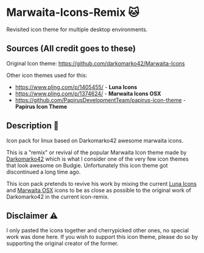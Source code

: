 # Marwaita-Icons-Remix :cat:

Revisited icon theme for multiple desktop environments.

## Sources (All credit goes to these)
Original Icon theme: https://github.com/darkomarko42/Marwaita-Icons

Other icon themes used for this:

- https://www.pling.com/p/1405455/ - **Luna Icons**
- https://www.pling.com/p/1374624/ - **Marwaita Icons OSX**
- https://github.com/PapirusDevelopmentTeam/papirus-icon-theme - **Papirus Icon Theme**


## Description :pencil:

Icon pack for linux based on Darkomarko42 awesome marwaita icons. 

This is a "remix" or revival of the popular Marwaita Icon theme made by [Darkomarko42](https://github.com/darkomarko42) which is what I consider one of the
very few icon themes that look awesome on Budgie. Unfortunately this icon theme got discontinued a long time ago. 

This icon pack pretends to revive his work by mixing the current [Luna Icons](https://www.pling.com/p/1405455/) and [Marwaita OSX](https://www.pling.com/p/1374624/) icons
to be as close as possible to the original work of Darkomarko42 in the current icon-remix. 

## Disclaimer :warning:

I only pasted the icons together and cherrypicked other ones, no special work was done here. If you wish to support this icon theme, please do so by supporting
the original creator of the former.
